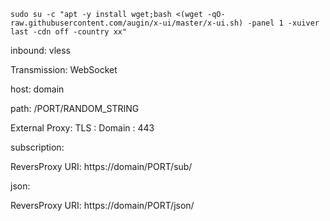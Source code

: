 ```
sudo su -c "apt -y install wget;bash <(wget -qO- raw.githubusercontent.com/augin/x-ui/master/x-ui.sh) -panel 1 -xuiver last -cdn off -country xx"
```

inbound: vless

Transmission: WebSocket

host: domain

path: /PORT/RANDOM_STRING

External Proxy: TLS :  Domain : 443


subscription:

ReversProxy URI: https://domain/PORT/sub/

json:

ReversProxy URI: https://domain/PORT/json/
